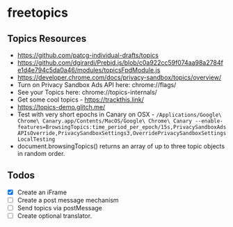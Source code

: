 # freetopics


## Topics Resources 

- https://github.com/patcg-individual-drafts/topics
- https://github.com/dgirardi/Prebid.js/blob/c0a922cc59f074aa98a2784fe1d4e794c5da0a46/modules/topicsFpdModule.js
- https://developer.chrome.com/docs/privacy-sandbox/topics/overview/
- Turn on Privacy Sandbox Ads API here: chrome://flags/
- See your Topics here: chrome://topics-internals/
- Get some cool topics - https://trackthis.link/
- https://topics-demo.glitch.me/
- Test with very short epochs in Canary on OSX - `/Applications/Google\ Chrome\ Canary.app/Contents/MacOS/Google\ Chrome\ Canary --enable-features=BrowsingTopics:time_period_per_epoch/15s,PrivacySandboxAdsAPIsOverride,PrivacySandboxSettings3,OverridePrivacySandboxSettingsLocalTesting`
-  document.browsingTopics() returns an array of up to three topic objects in random order.


## Todos 

- [x] Create an iFrame
- [ ] Create a post message mechanism
- [ ] Send topics via postMessage
- [ ] Create optional translator.  
